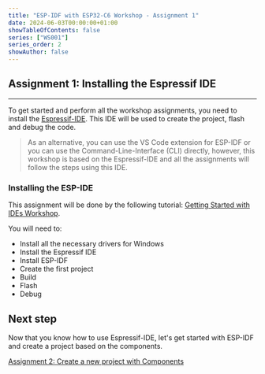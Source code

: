 ```yaml
---
title: "ESP-IDF with ESP32-C6 Workshop - Assignment 1"
date: 2024-06-03T00:00:00+01:00
showTableOfContents: false
series: ["WS001"]
series_order: 2
showAuthor: false
---
```


## Assignment 1: Installing the Espressif IDE

---

To get started and perform all the workshop assignments, you need to install the [Espressif-IDE](https://github.com/espressif/idf-eclipse-plugin/releases/tag/v3.0.0). This IDE will be used to create the project, flash and debug the code.

> As an alternative, you can use the VS Code extension for ESP-IDF or you can use the Command-Line-Interface (CLI) directly, however, this workshop is based on the Espressif-IDE and all the assignments will follow the steps using this IDE.

### Installing the ESP-IDE

This assignment will be done by the following tutorial: [Getting Started with IDEs Workshop](../../espressif-ide/).

You will need to:

- Install all the necessary drivers for Windows
- Install the Espressif IDE
- Install ESP-IDF
- Create the first project
- Build
- Flash
- Debug

## Next step

Now that you know how to use Espressif-IDE, let's get started with ESP-IDF and create a project based on the components.

[Assignment 2: Create a new project with Components](../assignment-2)

